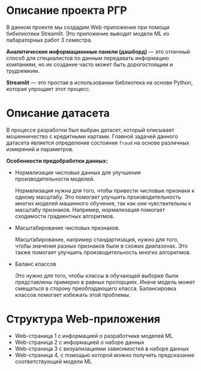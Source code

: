 # Описание проекта РГР


В данном проекте мы создадим Web-приложение при помощи бибилиотеки Streamlit. Это приложение выводит модели ML из лабараторных работ 3 семестра.

**Аналитические информационные панели (дашборд)** — это отличный способ для специалистов по данным передавать информацию компаниям, но их создание часто может быть дорогостоящим и трудоемким. 

**Streamlit** — это простая в использовании библиотека на основе Python, которая упрощает этот процесс.


# Описание датасета

В процессе разработки был выбран датасет, который описывает мошенничество с кредитными картами. Главной задачей данного датасета является определение состояния `fraud` на основе различных измерений и параметров.

  **Особенности предобработки данных:**
  - Нормализация числовых данных для улучшения производительности моделей.
    
    Нормализация нужна для того, чтобы привести числовые признаки к одному масштабу. Это помогает улучшить производительность многих моделей машинного обучения, так как они чувствительны к масштабу признаков. Например, нормализация помогает сходимости градиентных алгоритмов.
    
  - Масштабирование числовых признаков.
    
    Масштабирование, например стандартизация, нужно для того, чтобы значения разных признаков были в схожих диапазонах. Это также помогает улучшить производительность многих алгоритмов.
    
  - Баланс классов
    
    Это нужно для того, чтобы классы в обучающей выборке были представлены примерно в равных пропорциях. Иначе модель может смещаться в сторону преобладающего класса. Балансировка классов помогает избежать этой проблемы.


# Структура Web-приложения

- Web-страница 1 с информацией о разработчике моделей ML 
- Web-страница 2 с информацией о наборе данных 
- Web-страница 3 с визуализациями зависимостей в наборе данных
- Web-страница 4, с помощью которой можно получить предсказание
соответствующей модели ML
